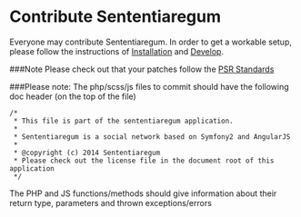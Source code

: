 Contribute Sententiaregum
=========================

Everyone may contribute Sententiaregum.
In order to get a workable setup, please follow the instructions of [Installation](https://github.com/Ma27/SenNetwork/blob/master/README.md#2-install) and [Develop](https://github.com/Ma27/SenNetwork/blob/master/README.md#6-develop).

###Note
Please check out that your patches follow the [PSR Standards](http://php-fig.org)

###Please note:
The php/scss/js files to commit should have the following doc header (on the top of the file)

    /*
     * This file is part of the sententiaregum application.
     *
     * Sententiaregum is a social network based on Symfony2 and AngularJS
     *
     * @copyright (c) 2014 Sententiaregum
     * Please check out the license file in the document root of this application
     */

The PHP and JS functions/methods should give information about their return type, parameters and thrown exceptions/errors
